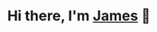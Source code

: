<h1 align="center">
Hi there, I'm <a href="https://www.hollos.dev/" target="_blank" rel="noreferrer">James</a> 👋
</h1>
